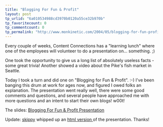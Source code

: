 ```yaml
---
title: "Blogging For Fun & Profit"
layout: post
tp_urlid: "6a010534988cd3970b0120a55ce32b970b"
tp_favoritecount: 0
tp_commentcount: 0
tp_permalink: "http://www.monkinetic.com/2004/05/blogging-for-fun-profit.html"
---
```

Every couple of weeks, Content Connections has a &quot;learning lunch&quot; where one of the employees will volunteer to do a presentation on... something. ;)

One took the opportunity to give us a long list of absolutely useless facts - some great trivia! Another showed a video about the Pike&#39;s fish market in Seattle.

Today I  took a turn and did one on &quot;Blogging for Fun &amp; Profit&quot;. :-)  I&#39;ve been banging this drum at work for ages now, and figured I owed folks an explanation. The presentation went really well, there were some good comments and questions, and several people have approached me with more questions and an intent to start their own blogs! w00t!

The slides: <a href="http://rm.bookdev.com/mt/mt-static/uploads/blogPresentation.pdf" title="Blogging For Fun &amp; Profit Presentation">Blogging For Fun &amp; Profit Presentation</a>

Update: <a href="http://www.skippy.net">skippy</a> whipped up an <a href="http://rm.bookdev.com/files/blogPresentation/blog.html">html version </a>of the presentation. Thanks!
